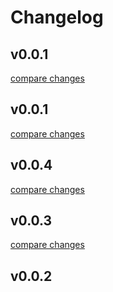 # Changelog


## v0.0.1

[compare changes](https://github.com/DevJoghurt/nuxt-dicom/compare/v0.0.1...v0.0.1)

## v0.0.1

[compare changes](https://github.com/DevJoghurt/nuxt-dicom/compare/v0.0.4...v0.0.1)

## v0.0.4

[compare changes](https://undefined/undefined/compare/v0.0.3...v0.0.4)

## v0.0.3

[compare changes](https://undefined/undefined/compare/v0.0.2...v0.0.3)

## v0.0.2

